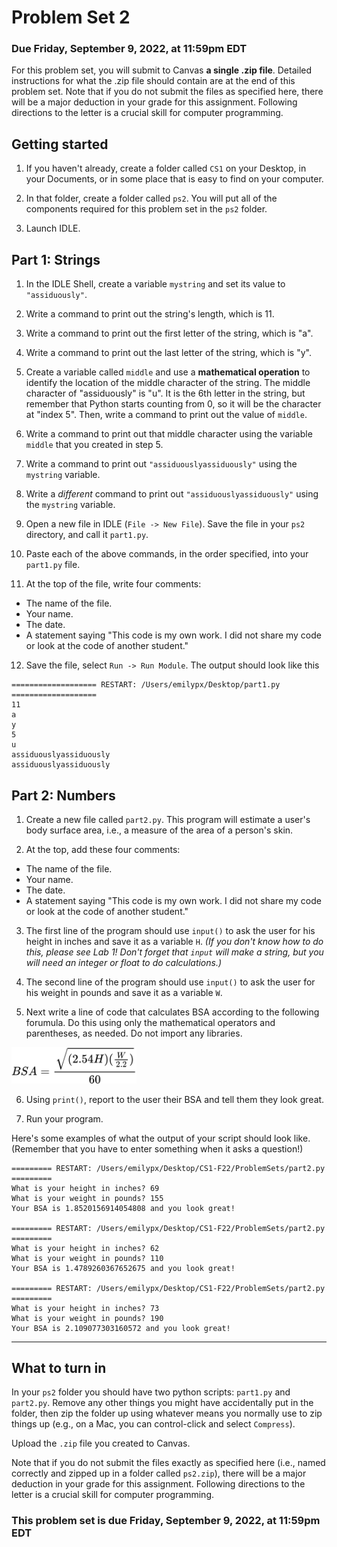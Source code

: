 # Problem Set 2
### Due Friday, September 9, 2022, at 11:59pm EDT

For this problem set, you will submit to Canvas **a single .zip file**. Detailed instructions for what the .zip file should contain are at the end of this problem set. Note that if you do not submit the files as specified here, there will be a major deduction in your grade for this assignment. Following directions to the letter is a crucial skill for computer programming.

## Getting started

1. If you haven't already, create a folder called `CS1` on your Desktop, in your Documents, or in some place that is easy to find on your computer.

2. In that folder, create a folder called `ps2`. You will put all of the components required for this problem set in the `ps2` folder.

3. Launch IDLE.

## Part 1: Strings

1. In the IDLE Shell, create a variable `mystring` and set its value to `"assiduously"`. 

2. Write a command to print out the string's length, which is 11.

3. Write a command to print out the first letter of the string, which is "a".

4. Write a command to print out the last letter of the string, which is "y".

5. Create a variable called `middle` and use a **mathematical operation** to identify the location of the middle character of the string. The middle character of "assiduously" is "u". It is the 6th letter in the string, but remember that Python starts counting from 0, so it will be the character at "index 5". Then, write a command to print out the value of `middle`.

6. Write a command to print out that middle character using the variable `middle` that you created in step 5.

7. Write a command to print out `"assiduouslyassiduously"` using the `mystring` variable. 

8. Write a *different* command to print out `"assiduouslyassiduously"` using the `mystring` variable. 

9. Open a new file in IDLE (`File -> New File`). Save the file in your `ps2` directory, and call it `part1.py`.

10. Paste each of the above commands, in the order specified, into your `part1.py` file.

11. At the top of the file, write four comments:

* The name of the file.
* Your name.
* The date.
* A statement saying "This code is my own work. I did not share my code or look at the code of another student."

12. Save the file, select `Run -> Run Module`. The output should look like this

```
=================== RESTART: /Users/emilypx/Desktop/part1.py ===================
11
a
y
5
u
assiduouslyassiduously
assiduouslyassiduously
```


## Part 2: Numbers

1. Create a new file called `part2.py`. This program will estimate a user's body surface area, i.e., a measure of the area of a person's skin.

2. At the top, add these four comments: 

* The name of the file.
* Your name.
* The date.
* A statement saying "This code is my own work. I did not share my code or look at the code of another student."

3. The first line of the program  should use `input()` to ask the user for his height in inches and save it as a variable `H`. *(If you don't know how to do this, please see Lab 1! Don't forget that `input` will make a string, but you will need an integer or float to do calculations.)*

4. The second line of the program should use `input()` to ask the user for his weight in pounds and save it as a variable `W`.

5. Next write a line of code that calculates BSA according to the following forumula. Do this using only the mathematical operators and parentheses, as needed. Do not import any libraries.

<img src="formula.png" width=200>

6. Using `print()`, report to the user their BSA and tell them they look great.

7. Run your program.

Here's some examples of what the output of your script should look like. (Remember that you have to enter something when it asks a question!)

```
========= RESTART: /Users/emilypx/Desktop/CS1-F22/ProblemSets/part2.py =========
What is your height in inches? 69
What is your weight in pounds? 155
Your BSA is 1.8520156914054808 and you look great!

========= RESTART: /Users/emilypx/Desktop/CS1-F22/ProblemSets/part2.py =========
What is your height in inches? 62
What is your weight in pounds? 110
Your BSA is 1.4789260367652675 and you look great!

========= RESTART: /Users/emilypx/Desktop/CS1-F22/ProblemSets/part2.py =========
What is your height in inches? 73
What is your weight in pounds? 190
Your BSA is 2.109077303160572 and you look great!
```
---

## What to turn in
In your `ps2` folder you should have two python scripts: `part1.py` and `part2.py`. Remove any other things you might have accidentally put in the folder, then zip the folder up using whatever means you normally use to zip things up (e.g., on a Mac, you can control-click and select `Compress`).

Upload the `.zip` file you created to Canvas. 

Note that if you do not submit the files exactly as specified here (i.e., named correctly and zipped up in a folder called `ps2.zip`), there will be a major deduction in your grade for this assignment. Following directions to the letter is a crucial skill for computer programming.

### This problem set is due Friday, September 9, 2022, at 11:59pm EDT


